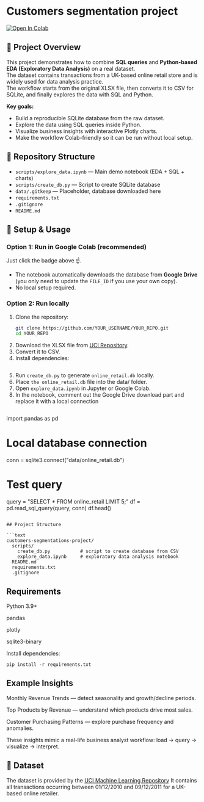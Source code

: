 # Сustomers segmentation project

[![Open In Colab](https://colab.research.google.com/assets/colab-badge.svg)](https://colab.research.google.com/github/Dimsohub/customers-segmentations-project/blob/main/scripts/explore_data.ipynb)

## 📌 Project Overview
This project demonstrates how to combine **SQL queries** and **Python-based EDA (Exploratory Data Analysis)** on a real dataset.  
The dataset contains transactions from a UK-based online retail store and is widely used for data analysis practice.  
The workflow starts from the original XLSX file, then converts it to CSV for SQLite, and finally explores the data with SQL and Python.

**Key goals:**
- Build a reproducible SQLite database from the raw dataset.
- Explore the data using SQL queries inside Python.
- Visualize business insights with interactive Plotly charts.
- Make the workflow Colab-friendly so it can be run without local setup.

## 📂 Repository Structure
- `scripts/explore_data.ipynb` — Main demo notebook (EDA + SQL + charts)  
- `scripts/create_db.py` — Script to create SQLite database  
- `data/.gitkeep` — Placeholder, database downloaded here  
- `requirements.txt`  
- `.gitignore`  
- `README.md`  

## 🔧 Setup & Usage

### Option 1: Run in Google Colab (recommended)
Just click the badge above ☝️.  
- The notebook automatically downloads the database from **Google Drive** (you only need to update the `FILE_ID` if you use your own copy).  
- No local setup required.

### Option 2: Run locally
1. Clone the repository:
   ```bash
   git clone https://github.com/YOUR_USERNAME/YOUR_REPO.git
   cd YOUR_REPO
   ```
2. Download the XLSX file from [UCI Repository](https://archive.ics.uci.edu/dataset/352/online+retail).  
3. Convert it to CSV.
4. Install dependencies:
   ```pip install -r requirements.txt
   ```
6. Run `create_db.py` to generate `online_retail.db` locally.
7. Place `the online_retail.db` file into the data/ folder. 
8. Open `explore_data.ipynb` in Jupyter or Google Colab.
9. In the notebook, comment out the Google Drive download part and replace it with a local connection
    ```import sqlite3
import pandas as pd

# Local database connection
conn = sqlite3.connect("data/online_retail.db")

# Test query
query = "SELECT * FROM online_retail LIMIT 5;"
df = pd.read_sql_query(query, conn)
df.head()
```

## Project Structure

```text
customers-segmentations-project/
  scripts/
    create_db.py           # script to create database from CSV
    explore_data.ipynb     # exploratory data analysis notebook
  README.md
  requirements.txt
  .gitignore
```
## Requirements

Python 3.9+

pandas

plotly

sqlite3-binary

Install dependencies:
```
pip install -r requirements.txt
```
## Example Insights

Monthly Revenue Trends — detect seasonality and growth/decline periods.

Top Products by Revenue — understand which products drive most sales.

Customer Purchasing Patterns — explore purchase frequency and anomalies.

These insights mimic a real-life business analyst workflow: load → query → visualize → interpret.

## 📑 Dataset

The dataset is provided by the [UCI Machine Learning Repository](https://archive.ics.uci.edu/dataset/352/online+retail?utm_source=chatgpt.com)
It contains all transactions occurring between 01/12/2010 and 09/12/2011 for a UK-based online retailer.
